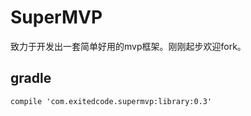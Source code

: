 # SuperMVP
致力于开发出一套简单好用的mvp框架。刚刚起步欢迎fork。

## gradle
~~~
compile 'com.exitedcode.supermvp:library:0.3'
~~~